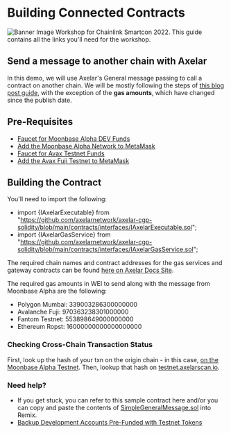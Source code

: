 # Building Connected Contracts
![Banner Image](https://i.ibb.co/bJ3xhm3/20220926-Chainlink-Smart-Con-Workshop-EXTERNAL.png)
Workshop for Chainlink Smartcon 2022. This guide contains all the links you'll need for the workshop. 

## Send a message to another chain with Axelar
In this demo, we will use Axelar's General message passing to call a contract on another chain. We will be mostly following the steps of [this blog post guide](https://moonbeam.network/blog/connected-contracts-axelar/), with the exception of the **gas amounts**, which have changed since the publish date. 

## Pre-Requisites
- [Faucet for Moonbase Alpha DEV Funds](https://apps.moonbeam.network/moonbase-alpha/faucet/)
- [Add the Moonbase Alpha Network to MetaMask](https://docs.moonbeam.network/)
- [Faucet for Avax Testnet Funds](https://faucet.avax.network/)
- [Add the Avax Fuji Testnet to MetaMask](https://chainlist.org/)

## Building the Contract
You'll need to import the following: 
* import {IAxelarExecutable} from "https://github.com/axelarnetwork/axelar-cgp-solidity/blob/main/contracts/interfaces/IAxelarExecutable.sol";
* import {IAxelarGasService} from "https://github.com/axelarnetwork/axelar-cgp-solidity/blob/main/contracts/interfaces/IAxelarGasService.sol";


The required chain names and contract addresses for the gas services and gateway contracts can be found [here on Axelar Docs Site](https://docs.axelar.dev/dev/build/contract-addresses/testnet).



The required gas amounts in WEI to send along with the message from Moonbase Alpha are the following: 
- Polygon Mumbai: 339003286300000000
- Avalanche Fuji: 970363238301000000
- Fantom Testnet: 553898649000000000
- Ethereum Ropst: 16000000000000000000


### Checking Cross-Chain Transaction Status
First, look up the hash of your txn on the origin chain - in this case, [on the Moonbase Alpha Testnet](https://moonbase.moonscan.io/). Then, lookup that hash on [testnet.axelarscan.io](https://testnet.axelarscan.io/). 

### Need help?
- If you get stuck, you can refer to this sample contract here and/or you can copy and paste the contents of [SimpleGeneralMessage.sol](https://gist.github.com/jboetticher/0188244031df80e9b180568e30bfa7a5) into Remix.
- [Backup Development Accounts Pre-Funded with Testnet Tokens](https://docs.moonbeam.network/builders/get-started/networks/moonbeam-dev/#pre-funded-development-accounts)

